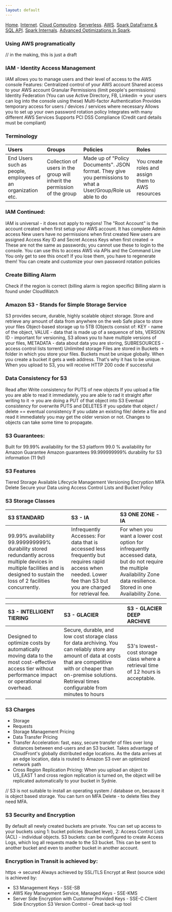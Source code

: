 ```yaml
---
layout: default
---
```

[Home](./README.md).
[Internet](./internet.md).
[Cloud Computing](./cloud_computing.md).
[Serverless](./serverless.md).
[AWS](./aws.md).
[Spark DataFrame & SQL API](./sparkAPI.md).
[Spark Internals](./spark_internals.md).
[Advanced Optimizations in Spark](spark_optimizations.md).

### Using AWS programatically

// in the making, this is just a draft


### IAM - Identity Access Management
IAM allows you to manage users and their level of access to the AWS console
Features:
Centralized control of your AWS account
Shared access to your AWS account
Granular Permissions (limit people's permissions)
Identity Federation (You can use Active Directory, FB, Linkedin -> your users can log into the console using these)
Multi-factor Authentication
Provides temporary access for users / devices / services where necessary
Allows you to set up your own password rotation policy
Integrates with many different AWS Services
Supports PCI DSS Compliance (Credit card details must be compliant)

### Terminology
| Users       | Groups         | Policies |Roles
|:-------------|:------------------|:-------------|:------------------|
|End Users such as people, employees of an organization etc.| Collection of users in the group will inherit the permission of the group | Made up of "Policy Documents". JSON format. They give you permissions to what a User/Group/Role us able to do | You create roles and assign them to AWS resources |


### IAM Continued:
IAM is universal - it does not apply to regions!
The "Root Account" is the account created when first setup your AWS account. It has complete Admin access
New users have no permissions when first created
New users are assigned Access Key ID and Secret Access Keys when first created
-> These are not the same as passwords; you cannot use these to login to the console. You can use this to access AWS via APIs and the Command Line 
You only get to see this once!! If you lose them, you have to regenerate them!
You can create and customize your own password rotation policies

### Create Billing Alarm
Check if the region is correct (billing alarm is region specific)
Billing alarm is found under CloudWatch


### Amazon S3 - Stands for Simple Storage Service
S3 provides secure, durable, highly scalable object storage. Store and retrieve any amount of data from anywhere on the web
Safe place to store your files
Object-based storage up to 5TB (Objects consist of: KEY - name of the object, VALUE - data that is made up of a sequence of bits, VERSION ID - important for versioning, S3 allows you to have multiple versions of your files, METADATA - data about data you are storing, SUBRESOURCES - access control lists torrent)
Unlimited storage
Files are stored in Buckets -> folder in which you store your files.
Buckets must be unique globally. When you create a bucket it gets a web address. That's why it has to be unique.
When you upload to S3, you will receive HTTP 200 code if successful

### Data Consistency for S3
Read  after Write consistency for PUTS of new objects
If you upload a file you are able to read it immediately, you are able to rad it straight after writing to it -> you are doing a PUT of that object into S3
Eventual consistency for overwrite PUTS and DELETES
If you update that object / delete == eventual consistency
If you udate an existing file/ delete a file and read it immediately you may get the older version or not. Changes to objects can take some time to propagate. 

### S3 Guarantees:
Built for 99.99% availability for the S3 platform
99.0 % availability for Amazon Guarantee
Amazon guarantees 99.999999999% durability for S3 information (11 9s!)

### S3 Features
Tiered Storage Available
Lifecycle Management 
Versioning
Encryption
MFA Delete
Secure your Data using Access Control Lists and Bucket Policy


### S3 Storage Classes
| S3 STANDARD         | S3 - IA         | S3 ONE ZONE - IA |
|:---------------------|:---------------------|:---------------------|
|99.99% availability 99.999999999% durability stored redundantly across multiple devices in multiple facilities and is designed to sustain the loss of 2 facilities concurrently. | Infrequently Accesses: For data that is accessed less frequently but requires rapid access when needed. Lower fee than S3 but you are charged for retrieval fee.| For when you want a lower cost option for infrequently accessed data, but do not require the multiple Availability Zone data resilience. Stored in one Availability Zone.| 


| S3 - INTELLIGENT TIERING  | S3 - GLACIER       | S3 - GLACIER DEEP ARCHIVE |
|:-----------------|:---------------------|:-----------------|
|Designed to optimize costs by automatically moving data to the most cost-effective access tier without performance impact or operational overhead.| Secure, durable, and low cost storage class for data archiving. You can reliably store any amount of data at costs  that are competitive with or cheaper than on-premise solutions. Retrieval times configurable from minutes to hours | S3's lowest-cost storage class where a retrieval time of 12 hours is acceptable.| 


### S3 Charges
- Storage
- Requests
- Storage Management Pricing
- Data Transfer Pricing
- Transfer Acceleration: fast, easy, secure transfer of files over long distances between end-users and an S3 bucket. Takes advantage of CloudFront's globally distributed edge locations. As the data arrives at an edge location, data is routed to Amazon S3 over an optimized network path
- Cross Region Replication Pricing: When you upload an object to US_EAST 1 and cross region replication is turned on, the object will be replicated automatically to your bucket in Sydnie. 

// S3 is not suitable to install an operating system / database on, because it is object based storage.
You can turn on MFA Delete - to delete files they need MFA.


### S3 Security and Encryption
By default all newly created buckets are private. You can set up access to your buckets using 1: bucket policies (bucket level), 2: Access Control Lists (ACL) - individual objects.
S3 buckets: can be configured to create Access Logs, which log all requests made to the S3 bucket. This can be sent to another bucket and even to another bucket in another account.

### Encryption in Transit is achieved by:
https -> secured
Always achieved by SSL/TLS
Encrypt at Rest (source side) is achieved by:
- S3 Management Keys - SSE-SB
- AWS Key Management Service, Managed Keys - SSE-KMS
- Server Side Encryption with Customer Provided Keys - SSE-C
Client Side Encryption
S3 Version Control - Great back-up tool
